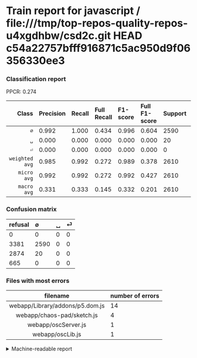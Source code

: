 # Train report for javascript / file:///tmp/top-repos-quality-repos-u4xgdhbw/csd2c.git HEAD c54a22757bfff916871c5ac950d9f06356330ee3

### Classification report

PPCR: 0.274

| Class | Precision | Recall | Full Recall | F1-score | Full F1-score | Support | Full Support | PPCR |
|------:|:----------|:-------|:------------|:---------|:---------|:--------|:-------------|:-----|
| `∅` | 0.992| 1.000| 0.434| 0.996| 0.604| 2590| 5971| 0.434 |
| `␣` | 0.000| 0.000| 0.000| 0.000| 0.000| 20| 2894| 0.007 |
| `⏎` | 0.000| 0.000| 0.000| 0.000| 0.000| 0| 665| 0.000 |
| `weighted avg` | 0.985| 0.992| 0.272| 0.989| 0.378| 2610| 9530| 0.274 |
| `micro avg` | 0.992| 0.992| 0.272| 0.992| 0.427| 2610| 9530| 0.274 |
| `macro avg` | 0.331| 0.333| 0.145| 0.332| 0.201| 2610| 9530| 0.274 |

### Confusion matrix

|refusal|  ∅| ␣| ⏎| 
|:---|:---|:---|:---|
|0 |0 |0 |0 |
|3381 |2590 |0 |0 |
|2874 |20 |0 |0 |
|665 |0 |0 |0 |

### Files with most errors

| filename | number of errors|
|:----:|:-----|
| webapp/Library/addons/p5.dom.js | 14 |
| webapp/chaos-pad/sketch.js | 4 |
| webapp/oscServer.js | 1 |
| webapp/oscLib.js | 1 |

<details>
    <summary>Machine-readable report</summary>
```json
{
  "cl_report": {"macro avg": {"f1-score": 0.3320512820512821, "precision": 0.33077905491698595, "recall": 0.3333333333333333, "support": 2610}, "micro avg": {"f1-score": 0.9923371647509579, "precision": 0.9923371647509579, "recall": 0.9923371647509579, "support": 2610}, "weighted avg": {"f1-score": 0.9885204833480696, "precision": 0.9847330485459697, "recall": 0.9923371647509579, "support": 2610}, "\u2205": {"f1-score": 0.9961538461538463, "precision": 0.9923371647509579, "recall": 1.0, "support": 2590}, "\u23ce": {"f1-score": 0.0, "precision": 0.0, "recall": 0.0, "support": 0}, "\u2423": {"f1-score": 0.0, "precision": 0.0, "recall": 0.0, "support": 20}},
  "cl_report_full": {"macro avg": {"f1-score": 0.20121974905799636, "precision": 0.33077905491698595, "recall": 0.1445877295818679, "support": 9530}, "micro avg": {"f1-score": 0.4266886326194399, "precision": 0.9923371647509579, "recall": 0.27177334732423925, "support": 9530}, "weighted avg": {"f1-score": 0.37822133944133146, "precision": 0.6217466118287481, "recall": 0.27177334732423925, "support": 9530}, "\u2205": {"f1-score": 0.6036592471739891, "precision": 0.9923371647509579, "recall": 0.43376318874560377, "support": 5971}, "\u23ce": {"f1-score": 0.0, "precision": 0.0, "recall": 0.0, "support": 665}, "\u2423": {"f1-score": 0.0, "precision": 0.0, "recall": 0.0, "support": 2894}},
  "ppcr": 0.2738719832109129
}
```
</details>
